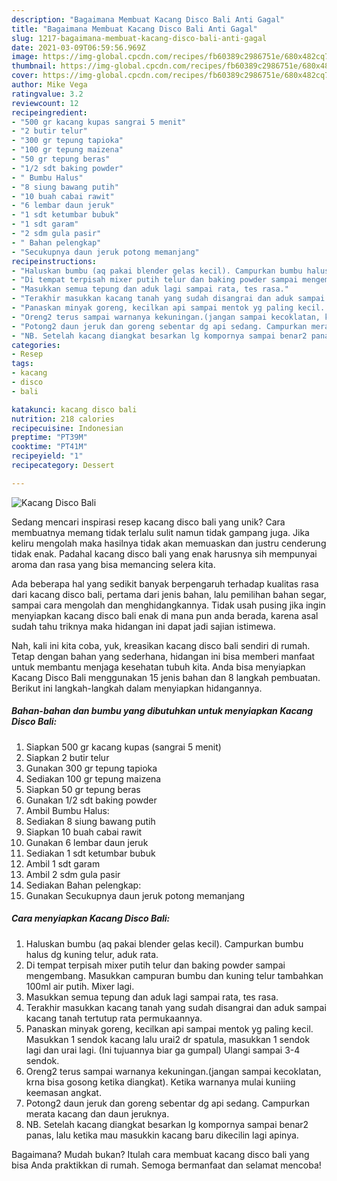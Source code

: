 ```yaml
---
description: "Bagaimana Membuat Kacang Disco Bali Anti Gagal"
title: "Bagaimana Membuat Kacang Disco Bali Anti Gagal"
slug: 1217-bagaimana-membuat-kacang-disco-bali-anti-gagal
date: 2021-03-09T06:59:56.969Z
image: https://img-global.cpcdn.com/recipes/fb60389c2986751e/680x482cq70/kacang-disco-bali-foto-resep-utama.jpg
thumbnail: https://img-global.cpcdn.com/recipes/fb60389c2986751e/680x482cq70/kacang-disco-bali-foto-resep-utama.jpg
cover: https://img-global.cpcdn.com/recipes/fb60389c2986751e/680x482cq70/kacang-disco-bali-foto-resep-utama.jpg
author: Mike Vega
ratingvalue: 3.2
reviewcount: 12
recipeingredient:
- "500 gr kacang kupas sangrai 5 menit"
- "2 butir telur"
- "300 gr tepung tapioka"
- "100 gr tepung maizena"
- "50 gr tepung beras"
- "1/2 sdt baking powder"
- " Bumbu Halus"
- "8 siung bawang putih"
- "10 buah cabai rawit"
- "6 lembar daun jeruk"
- "1 sdt ketumbar bubuk"
- "1 sdt garam"
- "2 sdm gula pasir"
- " Bahan pelengkap"
- "Secukupnya daun jeruk potong memanjang"
recipeinstructions:
- "Haluskan bumbu (aq pakai blender gelas kecil). Campurkan bumbu halus dg kuning telur, aduk rata."
- "Di tempat terpisah mixer putih telur dan baking powder sampai mengembang. Masukkan campuran bumbu dan kuning telur tambahkan 100ml air putih. Mixer lagi."
- "Masukkan semua tepung dan aduk lagi sampai rata, tes rasa."
- "Terakhir masukkan kacang tanah yang sudah disangrai dan aduk sampai kacang tanah tertutup rata permukaannya."
- "Panaskan minyak goreng, kecilkan api sampai mentok yg paling kecil. Masukkan 1 sendok kacang lalu urai2 dr spatula, masukkan 1 sendok lagi dan urai lagi. (Ini tujuannya biar ga gumpal) Ulangi sampai 3-4 sendok."
- "Oreng2 terus sampai warnanya kekuningan.(jangan sampai kecoklatan, krna bisa gosong ketika diangkat). Ketika warnanya mulai kuniing keemasan angkat."
- "Potong2 daun jeruk dan goreng sebentar dg api sedang. Campurkan merata kacang dan daun jeruknya."
- "NB. Setelah kacang diangkat besarkan lg kompornya sampai benar2 panas, lalu ketika mau masukkin kacang baru dikecilin lagi apinya."
categories:
- Resep
tags:
- kacang
- disco
- bali

katakunci: kacang disco bali 
nutrition: 218 calories
recipecuisine: Indonesian
preptime: "PT39M"
cooktime: "PT41M"
recipeyield: "1"
recipecategory: Dessert

---
```



![Kacang Disco Bali](https://img-global.cpcdn.com/recipes/fb60389c2986751e/680x482cq70/kacang-disco-bali-foto-resep-utama.jpg)

Sedang mencari inspirasi resep kacang disco bali yang unik? Cara membuatnya memang tidak terlalu sulit namun tidak gampang juga. Jika keliru mengolah maka hasilnya tidak akan memuaskan dan justru cenderung tidak enak. Padahal kacang disco bali yang enak harusnya sih mempunyai aroma dan rasa yang bisa memancing selera kita.

Ada beberapa hal yang sedikit banyak berpengaruh terhadap kualitas rasa dari kacang disco bali, pertama dari jenis bahan, lalu pemilihan bahan segar, sampai cara mengolah dan menghidangkannya. Tidak usah pusing jika ingin menyiapkan kacang disco bali enak di mana pun anda berada, karena asal sudah tahu triknya maka hidangan ini dapat jadi sajian istimewa.




Nah, kali ini kita coba, yuk, kreasikan kacang disco bali sendiri di rumah. Tetap dengan bahan yang sederhana, hidangan ini bisa memberi manfaat untuk membantu menjaga kesehatan tubuh kita. Anda bisa menyiapkan Kacang Disco Bali menggunakan 15 jenis bahan dan 8 langkah pembuatan. Berikut ini langkah-langkah dalam menyiapkan hidangannya.

<!--inarticleads1-->

##### Bahan-bahan dan bumbu yang dibutuhkan untuk menyiapkan Kacang Disco Bali:

1. Siapkan 500 gr kacang kupas (sangrai 5 menit)
1. Siapkan 2 butir telur
1. Gunakan 300 gr tepung tapioka
1. Sediakan 100 gr tepung maizena
1. Siapkan 50 gr tepung beras
1. Gunakan 1/2 sdt baking powder
1. Ambil  Bumbu Halus:
1. Sediakan 8 siung bawang putih
1. Siapkan 10 buah cabai rawit
1. Gunakan 6 lembar daun jeruk
1. Sediakan 1 sdt ketumbar bubuk
1. Ambil 1 sdt garam
1. Ambil 2 sdm gula pasir
1. Sediakan  Bahan pelengkap:
1. Gunakan Secukupnya daun jeruk potong memanjang




<!--inarticleads2-->

##### Cara menyiapkan Kacang Disco Bali:

1. Haluskan bumbu (aq pakai blender gelas kecil). Campurkan bumbu halus dg kuning telur, aduk rata.
1. Di tempat terpisah mixer putih telur dan baking powder sampai mengembang. Masukkan campuran bumbu dan kuning telur tambahkan 100ml air putih. Mixer lagi.
1. Masukkan semua tepung dan aduk lagi sampai rata, tes rasa.
1. Terakhir masukkan kacang tanah yang sudah disangrai dan aduk sampai kacang tanah tertutup rata permukaannya.
1. Panaskan minyak goreng, kecilkan api sampai mentok yg paling kecil. Masukkan 1 sendok kacang lalu urai2 dr spatula, masukkan 1 sendok lagi dan urai lagi. (Ini tujuannya biar ga gumpal) Ulangi sampai 3-4 sendok.
1. Oreng2 terus sampai warnanya kekuningan.(jangan sampai kecoklatan, krna bisa gosong ketika diangkat). Ketika warnanya mulai kuniing keemasan angkat.
1. Potong2 daun jeruk dan goreng sebentar dg api sedang. Campurkan merata kacang dan daun jeruknya.
1. NB. Setelah kacang diangkat besarkan lg kompornya sampai benar2 panas, lalu ketika mau masukkin kacang baru dikecilin lagi apinya.




Bagaimana? Mudah bukan? Itulah cara membuat kacang disco bali yang bisa Anda praktikkan di rumah. Semoga bermanfaat dan selamat mencoba!
